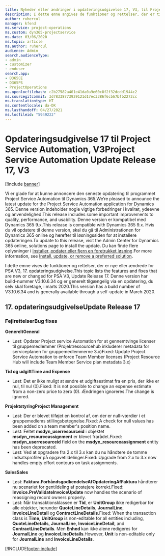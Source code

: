 ```yaml
---
title: Nyheder eller ændringer i opdateringsudgivelse 17, V3, til Project Service Automation
description: I dette emne angives de funktioner og rettelser, der er tilgængelige til Project Service Automation, opdateringsudgivelse 17, V3.
author: ruhercul
manager: kfend
ms.service: project-operations
ms.custom: dyn365-projectservice
ms.date: 03/06/2020
ms.topic: article
ms.author: ruhercul
audience: Admin
search.audienceType:
- admin
- customizer
- enduser
search.app:
- D365CE
- D365PS
- ProjectOperations
ms.openlocfilehash: c2b27582a401e41da0a9e60c8f2f32dcdd1944c2
ms.sourcegitcommit: 3d78338773929121d17ec3386f6cb67bfb2272cc
ms.translationtype: HT
ms.contentlocale: da-DK
ms.lasthandoff: 04/27/2021
ms.locfileid: "5949222"
---
```

# <a name="project-service-automation-update-release-17-v3"></a><span data-ttu-id="7b2f2-103">Opdateringsudgivelse 17 til Project Service Automation, V3</span><span class="sxs-lookup"><span data-stu-id="7b2f2-103">Project Service Automation Update Release 17, V3</span></span>

[!include [banner](../includes/psa-now-project-operations.md)]

<span data-ttu-id="7b2f2-104">Vi er glade for at kunne annoncere den seneste opdatering til programmet Project Service Automation til Dynamics 365.</span><span class="sxs-lookup"><span data-stu-id="7b2f2-104">We’re pleased to announce the latest update for the Project Service Automation application for Dynamics 365.</span></span> <span data-ttu-id="7b2f2-105">Denne version indeholder nogle vigtige forbedringer i kvalitet, ydeevne og anvendelighed.</span><span class="sxs-lookup"><span data-stu-id="7b2f2-105">This release includes some important improvements to quality, performance, and usability.</span></span>  <span data-ttu-id="7b2f2-106">Denne version er kompatibel med Dynamics 365 9.x.</span><span class="sxs-lookup"><span data-stu-id="7b2f2-106">This release is compatible with Dynamics 365 9.x.</span></span> <span data-ttu-id="7b2f2-107">Hvis du vil opdatere til denne version, skal du gå til Administrationen for Dynamics 365 online og herefter til løsningssiden for at installere opdateringen.</span><span class="sxs-lookup"><span data-stu-id="7b2f2-107">To update to this release, visit the Admin Center for Dynamics 365 online, solutions page to install the update.</span></span> <span data-ttu-id="7b2f2-108">Du kan finde flere oplysninger i [Installer, opdater eller fjern en foretrukket løsning](/power-platform/admin/install-remove-preferred-solution).</span><span class="sxs-lookup"><span data-stu-id="7b2f2-108">For more information, see [Install, update, or remove a preferred solution](/power-platform/admin/install-remove-preferred-solution).</span></span>

<span data-ttu-id="7b2f2-109">I dette emne vises de funktioner og rettelser, der er nye eller ændrede for PSA V3, 17. opdateringsudgivelse.</span><span class="sxs-lookup"><span data-stu-id="7b2f2-109">This topic lists the features and fixes that are new or changed for PSA V3, Update Release 17.</span></span> <span data-ttu-id="7b2f2-110">Denne version har build-nummer V3.10.6.34 og er generelt tilgængelig via en opdatering, du selv skal foretage, i marts 2020.</span><span class="sxs-lookup"><span data-stu-id="7b2f2-110">This version has a build number of V3.10.6.34 and is generally available through a self-update in March 2020.</span></span>


## <a name="update-release-17"></a><span data-ttu-id="7b2f2-111">17. opdateringsudgivelse</span><span class="sxs-lookup"><span data-stu-id="7b2f2-111">Update Release 17</span></span>

### <a name="bug-fixes"></a><span data-ttu-id="7b2f2-112">Fejlrettelser</span><span class="sxs-lookup"><span data-stu-id="7b2f2-112">Bug fixes</span></span>

<span data-ttu-id="7b2f2-113">**Generelt**</span><span class="sxs-lookup"><span data-stu-id="7b2f2-113">**General**</span></span>

- <span data-ttu-id="7b2f2-114">Løst: Opdater Project service Automation for at gennemtvinge licenser til gruppemedlemmer (Projektressourcehub inkluderer metadata for serviceplanen for gruppemedlemmerne 3.x)</span><span class="sxs-lookup"><span data-stu-id="7b2f2-114">Fixed: Update Project Service Automation to enforce Team Member licenses (Project Resource Hub will include Team Member Service plan metadata 3.x)</span></span>
 
<span data-ttu-id="7b2f2-115">**Tid og udgift**</span><span class="sxs-lookup"><span data-stu-id="7b2f2-115">**Time and Expense**</span></span>

- <span data-ttu-id="7b2f2-116">Løst: Det er ikke muligt at ændre et udgiftsestimat fra en pris, der ikke er nul, til nul (0).</span><span class="sxs-lookup"><span data-stu-id="7b2f2-116">Fixed: It is not possible to change an expense estimate from a non-zero price to zero (0).</span></span> <span data-ttu-id="7b2f2-117">Ændringen ignoreres.</span><span class="sxs-lookup"><span data-stu-id="7b2f2-117">The change is ignored.</span></span>

<span data-ttu-id="7b2f2-118">**Projektstyring**</span><span class="sxs-lookup"><span data-stu-id="7b2f2-118">**Project Management**</span></span>

- <span data-ttu-id="7b2f2-119">Løst: Der er blevet tilføjet en kontrol af, om der er null-værdier i et gruppemedlems stillingsbetegnelse.</span><span class="sxs-lookup"><span data-stu-id="7b2f2-119">Fixed: A check for null values has been added on a team member's position name.</span></span>
- <span data-ttu-id="7b2f2-120">Løst: Feltet **msdyn_userresourceid** i objektet **msdyn_resourceassignment** er blevet frarådet.</span><span class="sxs-lookup"><span data-stu-id="7b2f2-120">Fixed: **msdyn_userresourceid** field on the **msdyn_resourceassignment** entity has been deprecated.</span></span>
- <span data-ttu-id="7b2f2-121">Løst: Ved at opgradere fra 2.x til 3.x kan du nu håndtere de tomme indsatsprofiler på opgavetildelinger.</span><span class="sxs-lookup"><span data-stu-id="7b2f2-121">Fixed: Upgrade from 2.x to 3.x now handles empty effort contours on task assignments.</span></span>

<span data-ttu-id="7b2f2-122">**Sales**</span><span class="sxs-lookup"><span data-stu-id="7b2f2-122">**Sales**</span></span>

- <span data-ttu-id="7b2f2-123">Løst: **Faktura.ForhåndsgodkendelseAfOpdateringAfFaktura** håndterer nu scenariet for gentildeling af postejere korrekt.</span><span class="sxs-lookup"><span data-stu-id="7b2f2-123">Fixed: **Invoice.PreValidateInvoiceUpdate** now handles the scenario of reassigning record owners properly.</span></span>
- <span data-ttu-id="7b2f2-124">Løst: Når transaktionsklassen er **Tid**, er **UnitGroup** ikke redigerbar for alle objekter, herunder **QuoteLineDetails**, **JournalLine**, **InvoiceLineDetail** og **ContractLineDetails**.</span><span class="sxs-lookup"><span data-stu-id="7b2f2-124">Fixed: When the transaction class is **Time**, **UnitGroup** is non-editable for all entities including, **QuoteLineDetails**, **JournalLine**, **InvoiceLineDetail**, and **ContractLineDetails**.</span></span> <span data-ttu-id="7b2f2-125">Men **Enhed** kan ikke alene redigeres for **JournalLine** og **InvoiceLineDetails**.</span><span class="sxs-lookup"><span data-stu-id="7b2f2-125">However, **Unit** is non-editable only for **JournalLine** and **InvoiceLineDetails**.</span></span>




[!INCLUDE[footer-include](../includes/footer-banner.md)]